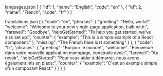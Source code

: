 languages.json
[
    {
        "id": 1,
        "name": "English",
        "code": "en"
    },
    {
        "id": 2,
        "name": "French",
        "code": "fr"
    }
]

translations.json
[
    {
        "code": "en",
        "phrases": {
            "greeting": "Hello, world!",
            "welcome": "Welcome to your new single-page application, built with:",
            "farewell": "Goodbye",
            "helpGetStarted": "To help you get started, we've also set up:",
            "counter": {
                "example": "This is a simple example of a React component."
            },
            "missing": "The French have lost something"
        }
    },
    {
        "code": "fr",
        "phrases": {
            "greeting": "Bonjour le monde!",
            "welcome": "Bienvenue dans votre nouvelle application monopage, construite avec:",
            "farewell": "Au revoir",
            "helpGetStarted": "Pour vous aider à démarrer, nous avons également mis en place:",
            "counter": {
                "example": "C'est un exemple simple d'un composant React."
            }
        }
    }
]
